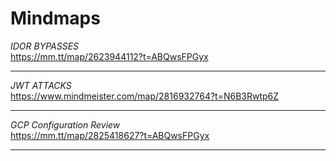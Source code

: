 # Mindmaps



*IDOR BYPASSES*  <br>    https://mm.tt/map/2623944112?t=ABQwsFPGyx <br>
______________________________________________________________________________
*JWT ATTACKS*  <br>    https://www.mindmeister.com/map/2816932764?t=N6B3Rwtp6Z

____________________________________________________________________________________
*GCP Configuration Review*  <br>    https://mm.tt/map/2825418627?t=ABQwsFPGyx

____________________________________________________________________________________
